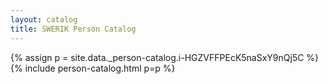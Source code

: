 ```yaml
---
layout: catalog
title: SWERIK Person Catalog
---
```

{% assign p = site.data._person-catalog.i-HGZVFFPEcK5naSxY9nQj5C %}
{% include person-catalog.html p=p %}


